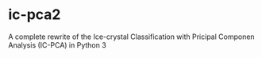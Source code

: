 ic-pca2
=======

A complete rewrite of the Ice-crystal Classification with Pricipal Componen Analysis (IC-PCA) in Python 3
